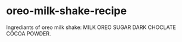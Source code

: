 # oreo-milk-shake-recipe

Ingrediants of oreo milk shake:
MILK
OREO
SUGAR
DARK CHOCLATE
COCOA POWDER.
